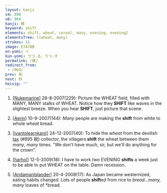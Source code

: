 ```yaml
---
layout: kanji
v4: 898
v6: 964
kanji: 移
keyword: shift
elements: shift, wheat, cereal, many, evening, evening2
elementsTree: l(wheat, many)
strokes: 11
image: E7A7BB
on-yomi: イ
kun-yomi: うつ.る、うつ.す
permalink: /移/
redirect_from:
 - /964/
prev: 和
next: 秒
heisig: ""
---
```


1) [<a href="http://kanji.koohii.com/profile/Nukemarine">Nukemarine</a>] 28-8-2007(229): Picture the WHEAT field, filled with MANY, MANY stalks of WHEAT. Notice how they<strong> SHIFT</strong> like waves in the slightest breeze. When you hear<strong> SHIFT</strong>, just picture that scene.

2) [<a href="http://kanji.koohii.com/profile/Aerin">Aerin</a>] 10-9-2007(144): <em>Many</em> people are making the<strong> shift</strong> from white to whole <em>wheat</em> bread.

3) [<a href="http://kanji.koohii.com/profile/ivantolearnkanji">ivantolearnkanji</a>] 24-12-2007(40): To hide the <em>wheat</em> from the devilish <a href="../v4/895.html">tax</a> (#895 税) collector, the villagers<strong> shift</strong> the wheat between them <em>many</em>, <em>many</em> times. &quot;We don&#039;t have much, sir, but we&#039;ll do anything for the crown&quot;.

4) [<a href="http://kanji.koohii.com/profile/harhol">harhol</a>] 12-5-2009(18): I have to work <em>two</em> EVENING <strong>shifts</strong> a week just to be able to put WHEAT on the table. Damn recession.

5) [<a href="http://kanji.koohii.com/profile/AndamanIslander">AndamanIslander</a>] 20-4-2008(17): As Japan became westernized, eating habits changed. Lots of people<strong> shift</strong>ed from rice to <em>bread</em>...<em>many, many</em> loaves of *bread.

